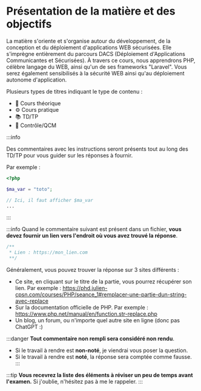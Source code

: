 # Présentation de la matière et des objectifs

La matière s'oriente et s'organise autour du développement, de la conception et du déploiement d'applications WEB sécurisées. Elle s'imprègne entièrement du parcours DACS (Déploiement d'Applications Communicantes et Sécurisées).
À travers ce cours, nous apprendrons PHP, célèbre langage du WEB, ainsi qu'un de ses frameworks "Laravel". Vous serez également sensibilisés à la sécurité WEB ainsi qu'au déploiement autonome d'application.

Plusieurs types de titres indiquant le type de contenu :
- 📜 Cours théorique
- ⚙️ Cours pratique
- 📚 TD/TP
- 📝 Contrôle/QCM

:::info

Des commentaires avec les instructions seront présents tout au long des TD/TP pour vous guider sur les réponses à fournir.

Par exemple :

```php
<?php

$ma_var = "toto";

// Ici, il faut afficher $ma_var
...
```
:::

:::info
Quand le commentaire suivant est présent dans un fichier, **vous devez fournir un lien vers l'endroit où vous avez trouvé la réponse**.

```php
/**
 * Lien : https://mon_lien.com
 **/
```

Généralement, vous pouvez trouver la réponse sur 3 sites différents :
- Ce site, en cliquant sur le titre de la partie, vous pourrez récupérer son lien. Par exemple : https://phd.julien-cpsn.com/courses/PHP/seance_1#remplacer-une-partie-dun-string-avec-replace
- Sur la documentation officielle de PHP. Par exemple : https://www.php.net/manual/en/function.str-replace.php
- Un blog, un forum, ou n'importe quel autre site en ligne (donc pas ChatGPT :)

:::danger
**Tout commentaire non rempli sera considéré non rendu**.
- Si le travail à rendre est **non-noté**, je viendrai vous poser la question.
- Si le travail à rendre est **noté**, la réponse sera comptée comme fausse.
:::

:::tip
**Vous recevrez la liste des éléments à réviser un peu de temps avant l'examen.** Si j'oublie, n'hésitez pas à me le rappeler.
:::